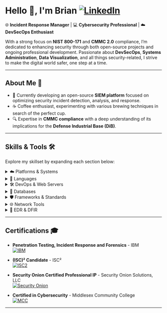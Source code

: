 # Hello 👋, I'm Brian [![LinkedIn](https://img.shields.io/badge/-LinkedIn-blue?style=flat&logo=linkedin)](https://www.linkedin.com/in/brian-w-7a71b715a/)

🌐 **Incident Response Manager** | 💻 **Cybersecurity Professional** | ☁️ **DevSecOps Enthusiast**

With a strong focus on **NIST 800-171** and **CMMC 2.0** compliance, I’m dedicated to enhancing security through both open-source projects and ongoing professional development. Passionate about **DevSecOps**, **Systems Administration**, **Data Visualization**, and all things security-related, I strive to make the digital world safer, one step at a time.

---

## About Me 🚀
- 🌱 Currently developing an open-source **SIEM platform** focused on optimizing security incident detection, analysis, and response.
- ☕ Coffee enthusiast, experimenting with various brewing techniques in search of the perfect cup.
- 🔍 Expertise in **CMMC compliance** with a deep understanding of its implications for the **Defense Industrial Base (DiB)**.

---

## Skills & Tools 🛠️

Explore my skillset by expanding each section below:

<details>
<summary>☁️ Platforms & Systems</summary>

#### Cloud Platforms
![AWS EC2](https://img.shields.io/badge/AWS%20EC2-FF9900?style=for-the-badge&logo=amazon-ec2&logoColor=white)
![Azure](https://img.shields.io/badge/Azure-0078D4?style=for-the-badge&logo=microsoft-azure&logoColor=white)

#### Operating Systems
![Debian](https://img.shields.io/badge/Debian-A81D33?style=for-the-badge&logo=debian&logoColor=white)
![Red Hat](https://img.shields.io/badge/Red%20Hat-EE0000?style=for-the-badge&logo=red-hat&logoColor=white)
![Ubuntu](https://img.shields.io/badge/Ubuntu-E95420?style=for-the-badge&logo=ubuntu&logoColor=white)
![CentOS](https://img.shields.io/badge/CentOS-262577?style=for-the-badge&logo=centos&logoColor=white)
![Kali Linux](https://img.shields.io/badge/Kali%20Linux-557C94?style=for-the-badge&logo=kalilinux&logoColor=white)
![macOS](https://img.shields.io/badge/macOS-000000?style=for-the-badge&logo=apple&logoColor=white)
![Windows Server](https://img.shields.io/badge/Windows%20Server-0078D6?style=for-the-badge&logo=windows&logoColor=white)

</details>

<details>
<summary>🚀 Languages</summary>

<br>

![Python](https://img.shields.io/badge/Python-3776AB?style=for-the-badge&logo=python&logoColor=white)
![JavaScript](https://img.shields.io/badge/JavaScript-F7DF1E?style=for-the-badge&logo=javascript&logoColor=black)
![PowerShell](https://img.shields.io/badge/PowerShell-5391FE?style=for-the-badge&logo=powershell&logoColor=white)
![Bash / ZSH](https://img.shields.io/badge/Bash%20/%20ZSH-4EAA25?style=for-the-badge&logo=gnu-bash&logoColor=white)
![PHP](https://img.shields.io/badge/PHP-777BB4?style=for-the-badge&logo=php&logoColor=white)

</details>

<details>
<summary>🛠 DevOps & Web Servers</summary>

#### DevOps 
![Docker](https://img.shields.io/badge/Docker-2496ED?style=for-the-badge&logo=docker&logoColor=white)
![Kubernetes](https://img.shields.io/badge/Kubernetes-326CE5?style=for-the-badge&logo=kubernetes&logoColor=white)
![Ansible](https://img.shields.io/badge/Ansible-EE0000?style=for-the-badge&logo=ansible&logoColor=white)
![Terraform](https://img.shields.io/badge/Terraform-623CE4?style=for-the-badge&logo=terraform&logoColor=white)
![GitLab CI/CD](https://img.shields.io/badge/GitLab%20CI%2FCD-FC6D26?style=for-the-badge&logo=gitlab&logoColor=white)

#### Web Servers
![Apache](https://img.shields.io/badge/Apache-D22128?style=for-the-badge&logo=apache&logoColor=white)
![Nginx](https://img.shields.io/badge/Nginx-269539?style=for-the-badge&logo=nginx&logoColor=white)
![IIS](https://img.shields.io/badge/IIS-0078D4?style=for-the-badge&logo=microsoft&logoColor=white)

</details>

<details>
<summary>💾 Databases</summary>

<br>

![Elasticsearch](https://img.shields.io/badge/Elasticsearch-005571?style=for-the-badge&logo=elasticsearch&logoColor=white)
![MariaDB](https://img.shields.io/badge/MariaDB-003545?style=for-the-badge&logo=mariadb&logoColor=white)
![MySQL](https://img.shields.io/badge/MySQL-4479A1?style=for-the-badge&logo=mysql&logoColor=white)
![MongoDB](https://img.shields.io/badge/MongoDB-47A248?style=for-the-badge&logo=mongodb&logoColor=white)
![PostgreSQL](https://img.shields.io/badge/PostgreSQL-336791?style=for-the-badge&logo=postgresql&logoColor=white)
![Redis](https://img.shields.io/badge/Redis-DC382D?style=for-the-badge&logo=redis&logoColor=white)
![InfluxDB](https://img.shields.io/badge/InfluxDB-22ADF6?style=for-the-badge&logo=influxdb&logoColor=white)

</details>

<details>
<summary>🛡️ Frameworks & Standards</summary>

<br>

![NIST 800-171](https://img.shields.io/badge/NIST%20800--171-333333?style=for-the-badge&logo=gov&logoColor=white)
![CMMC 2.0](https://img.shields.io/badge/CMMC%202.0-4CAF50?style=for-the-badge&logo=checkmarx&logoColor=white)
![MITRE ATT&CK](https://img.shields.io/badge/MITRE%20ATT%26CK-FF6F00?style=for-the-badge&logo=mitre&logoColor=white)
![ISO 27001](https://img.shields.io/badge/ISO%2027001-0085CA?style=for-the-badge&logo=iso&logoColor=white)

</details>

<details>
<summary>🌐 Network Tools</summary>

<br>

![Wireshark](https://img.shields.io/badge/Wireshark-1679A7?style=for-the-badge&logo=wireshark&logoColor=white)
![Suricata](https://img.shields.io/badge/Suricata-E23E57?style=for-the-badge&logo=suricata&logoColor=white)
![ZEEK](https://img.shields.io/badge/ZEEK-007ACC?style=for-the-badge&logo=zeek&logoColor=white)
![Snort](https://img.shields.io/badge/Snort-000000?style=for-the-badge&logo=snort&logoColor=white)
![Nmap](https://img.shields.io/badge/Nmap-000080?style=for-the-badge&logo=nmap&logoColor=white)
![TheHive](https://img.shields.io/badge/TheHive-F5A623?style=for-the-badge&logo=thehive&logoColor=white)
![OpenVAS](https://img.shields.io/badge/OpenVAS-4CAF50?style=for-the-badge&logo=openvas&logoColor=white)

</details>

<details>
<summary>🔎 EDR & DFIR</summary>

<br>

![Bitdefender GravityZone](https://img.shields.io/badge/Bitdefender%20GravityZone-D94D27?style=for-the-badge&logo=bitdefender&logoColor=white)
![Microsoft Defender](https://img.shields.io/badge/Microsoft%20Defender-0078D4?style=for-the-badge&logo=microsoftdefender&logoColor=white)
![Velociraptor](https://img.shields.io/badge/Velociraptor-000000?style=for-the-badge&logo=velociraptor&logoColor=white)
![Autopsy](https://img.shields.io/badge/Autopsy-5D6D7E?style=for-the-badge&logo=autopsy&logoColor=white)
![Sleuth Kit](https://img.shields.io/badge/Sleuth%20Kit-1F618D?style=for-the-badge&logo=sleuthkit&logoColor=white)
![FTK](https://img.shields.io/badge/FTK-212121?style=for-the-badge&logo=accessdata&logoColor=white)
![EnCase](https://img.shields.io/badge/EnCase-3E4A61?style=for-the-badge&logo=encase&logoColor=white)

</details>

---

## Certifications 🎓

- **Penetration Testing, Incident Response and Forensics** - IBM  
  [![IBM](https://img.shields.io/badge/IBM-1F70C1?style=for-the-badge&logo=ibm&logoColor=white)](https://www.credly.com/badges/8d17b3af-fa5f-4b3b-9caf-722347aad8a1)

- **(ISC)² Candidate** - ISC²  
  [![ISC2](https://img.shields.io/badge/ISC²-006400?style=for-the-badge&logo=isc2&logoColor=white)](https://www.credly.com/badges/050ca5a0-1b80-4b1d-a7b6-ba46f847d254)

- **Security Onion Certified Professional IP** - Security Onion Solutions, LLC  
  [![Security Onion](https://img.shields.io/badge/Security%20Onion-333333?style=for-the-badge&logo=shield&logoColor=white)](https://www.linkedin.com/in/brian-w-7a71b715a/details/certifications/)

- **Certified in Cybersecurity** - Middlesex Community College  
  [![MCC](https://img.shields.io/badge/MCC-Certified%20in%20Cybersecurity-blue?style=for-the-badge)](https://www.linkedin.com/in/brian-w-7a71b715a/details/certifications/)

---

